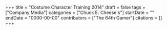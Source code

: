 +++
title = "Costume Character Training 2014"
draft = false
tags = ["Company Media"]
categories = ["Chuck E. Cheese's"]
startDate = ""
endDate = "0000-00-00"
contributors = ["The 64th Gamer"]
citations = []
+++
